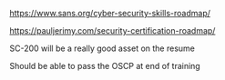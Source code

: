 https://www.sans.org/cyber-security-skills-roadmap/

https://pauljerimy.com/security-certification-roadmap/

SC-200 will be a really good asset on the resume

Should be able to pass the OSCP at end of training

